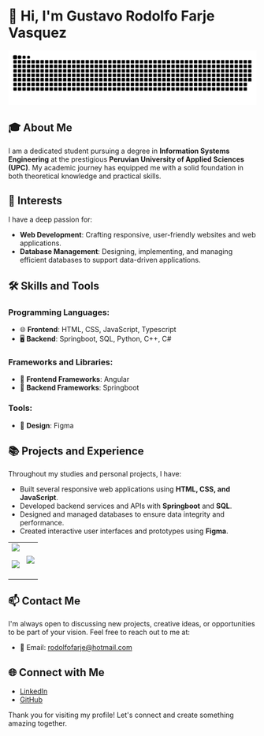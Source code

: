 
# 👋 Hi, I'm Gustavo Rodolfo Farje Vasquez
<div align="center">
  <img src="https://github.com/1999AZZAR/1999AZZAR/blob/readme/resources/img/grid-snake.svg"
       alt="snake" /></a>
</div>

## 🎓 About Me
I am a dedicated student pursuing a degree in **Information Systems Engineering** at the prestigious **Peruvian University of Applied Sciences (UPC)**. My academic journey has equipped me with a solid foundation in both theoretical knowledge and practical skills.

## 🌟 Interests
I have a deep passion for:
- **Web Development**: Crafting responsive, user-friendly websites and web applications.
- **Database Management**: Designing, implementing, and managing efficient databases to support data-driven applications.

## 🛠️ Skills and Tools
### Programming Languages:
- 🌐 **Frontend**: HTML, CSS, JavaScript, Typescript
- 🖥️ **Backend**: Springboot, SQL, Python, C++, C#

### Frameworks and Libraries:
- 🔧 **Frontend Frameworks**: Angular
- 🔨 **Backend Frameworks**: Springboot

### Tools:
- 🎨 **Design**: Figma

## 📚 Projects and Experience
Throughout my studies and personal projects, I have:
- Built several responsive web applications using **HTML, CSS, and JavaScript**.
- Developed backend services and APIs with **Springboot** and **SQL**.
- Designed and managed databases to ensure data integrity and performance.
- Created interactive user interfaces and prototypes using **Figma**.
  
<p display="flex" align="center" >
<table justify-content="center" align="center">
<tr border="1 p" align="center">
<td width="50%">
  <img  align="left" width="100%" margin="10px" src="https://github-readme-stats.vercel.app/api?username=Rodolfocraft&theme=dark&show_icons=true&count_private=true" />
  <br></br>
  <img align="right" width="100%" margin="10px" src="https://github-readme-streak-stats.herokuapp.com/?user=Rodolfocraft&theme=dark&hide_border=false" /> 
    <br></br>
</td>
<td>
<img align-self="center" margin="10px" src="https://github-readme-stats.anuraghazra1.vercel.app/api/top-langs/?username=Rodolfocraft&theme=dark&hide_border=false&no-bg=true&no-frame=true&langs_count=10"/>
</td>
</tr>
</table>
</p>

## 📫 Contact Me
I'm always open to discussing new projects, creative ideas, or opportunities to be part of your vision. Feel free to reach out to me at:
- 📧 Email: [rodolfofarje@hotmail.com](mailto:rodolfofarje@hotmail.com)

## 🌐 Connect with Me
- [LinkedIn]([https://www.linkedin.com](https://www.linkedin.com/in/gustavo-farje-wd/))
- [GitHub]([https://github.com](https://github.com/Rodolfocraft))

Thank you for visiting my profile! Let's connect and create something amazing together.
